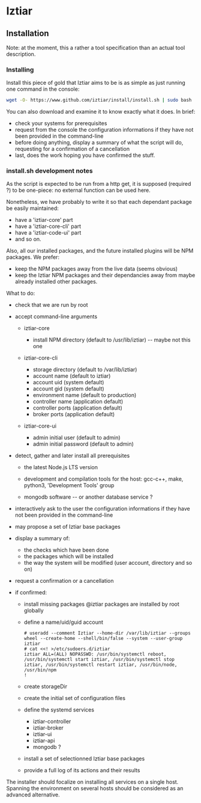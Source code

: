 # Iztiar #

## Installation ##

Note: at the moment, this a rather a tool specification than an actual tool description.

### Installing ###

Install this piece of gold that Iztiar aims to be is as simple as just running one command in the console:

```bash
wget -O- https://www.github.com/iztiar/install/install.sh | sudo bash
```

You can also download and examine it to know exactly what it does. In brief:

- check your systems for prerequisites
- request from the console the configuration informations if they have not been provided in the command-line
- before doing anything, display a summary of what the script will do, requesting for a confirmation of a cancellation
- last, does the work hoping you have confirmed the stuff.

### install.sh development notes ###

As the script is expected to be run from a http get, it is supposed (required ?) to be one-piece: no external function can be used here.

Nonetheless, we have probably to write it so that each dependant package be easily maintained:

- have a 'iztiar-core' part
- have a 'iztiar-core-cli' part
- have a 'iztiar-code-ui' part
- and so on.

Also, all our installed packages, and the future installed plugins will be NPM packages. We prefer:

- keep the NPM packages away from the live data (seems obvious)
- keep the Iztiar NPM packages and their dependancies away from maybe already installed other packages.

What to do:

- check that we are run by root
- accept command-line arguments

    - iztiar-core
        - install NPM directory (default to /usr/lib/iztiar) -- maybe not this one

    - iztiar-core-cli
        - storage directory (default to /var/lib/iztiar)
        - account name (default to iztiar)
        - account uid (system default)
        - account gid (system default)
        - environment name (default to production)
        - controller name (application default)
        - controller ports (application default)
        - broker ports (application default)
    - iztiar-core-ui
        - admin initial user (default to admin)
        - admin initial password (default to admin)
- detect, gather and later install all prerequisites
    - the latest Node.js LTS version
    - development and compilation tools for the host: gcc-c++, make, python3, 'Development Tools' group

    - mongodb software -- or another database service ?

- interactively ask to the user the configuration informations if they have not been provided in the command-line
- may propose a set of Iztiar base packages
- display a summary of:
    - the checks which have been done
    - the packages which will be installed
    - the way the system will be modified (user account, directory and so on)
- request a confirmation or a cancellation
- if confirmed:

    - install missing packages
        @iztiar packages are installed by root globally

    - define a name/uid/guid account

        ```shell
        # useradd --comment Iztiar --home-dir /var/lib/iztiar --groups wheel --create-home --shell/bin/false --system --user-group iztiar
        # cat <<! >/etc/sudoers.d/iztiar
        iztiar ALL=(ALL) NOPASSWD: /usr/bin/systemctl reboot, /usr/bin/systemctl start iztiar, /usr/bin/systemctl stop iztiar, /usr/bin/systemctl restart iztiar, /usr/bin/node, /usr/bin/npm
        !
        ```

    - create storageDir
    - create the initial set of configuration files
    - define the systemd services
        - iztiar-controller
        - iztiar-broker
        - iztiar-ui
        - iztiar-api
        - mongodb ?
    - install a set of selectionned Iztiar base packages
    - provide a full log of its actions and their results

The installer should focalize on installing all services on a single host. Spanning the environment on several hosts should be considered as an advanced alternative.
